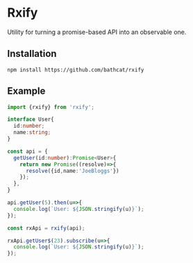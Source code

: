 # Rxify 

Utility for turning a promise-based API into an observable one.

## Installation 
```
npm install https://github.com/bathcat/rxify
```

## Example
```ts
import {rxify} from 'rxify';

interface User{
  id:number;
  name:string;
}

const api = {
  getUser(id:number):Promise<User>{
    return new Promise((resolve)=>{
      resolve({id,name:'JoeBloggs'})
    });
  },
}

api.getUser(5).then(u=>{
  console.log(`User: ${JSON.stringify(u)}`);
});

const rxApi = rxify(api);

rxApi.getUser$(23).subscribe(u=>{
  console.log(`User: ${JSON.stringify(u)}`);
});


```